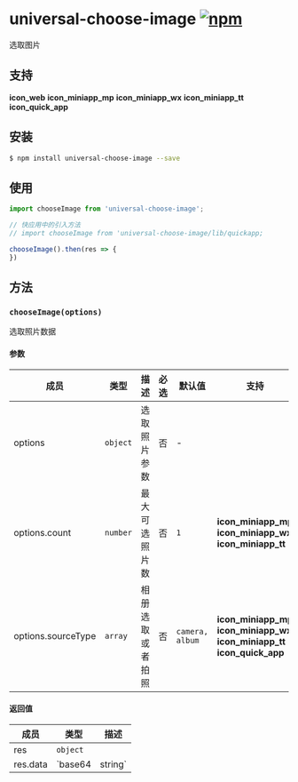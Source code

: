 # universal-choose-image [![npm](https://img.shields.io/npm/v/universal-choose-image.svg)](https://www.npmjs.com/package/universal-choose-image)

选取图片

## 支持
__icon_web__ __icon_miniapp_mp__ __icon_miniapp_wx__ __icon_miniapp_tt__  __icon_quick_app__

## 安装
```bash
$ npm install universal-choose-image --save
```

## 使用

```javascript
import chooseImage from 'universal-choose-image';

// 快应用中的引入方法
// import chooseImage from 'universal-choose-image/lib/quickapp;

chooseImage().then(res => {
})
```

## 方法

### `chooseImage(options)`
选取照片数据

#### 参数
| 成员               | 类型     | 描述             | 必选 | 默认值          | 支持 |
| ------------------ | -------- | ---------------- | ---- | --------------- | ---- |
| options            | `object` | 选取照片参数     | 否   | -               |      |
| options.count      | `number` | 最大可选照片数   | 否   | `1`             | __icon_miniapp_mp__ __icon_miniapp_wx__ __icon_miniapp_tt__ |
| options.sourceType | `array`  | 相册选取或者拍照 | 否   | `camera, album` | __icon_miniapp_mp__ __icon_miniapp_wx__ __icon_miniapp_tt__ __icon_quick_app__ |

#### 返回值
| 成员     | 类型              | 描述                                       |
| -------- | ----------------- | ------------------------------------------ |
| res      | `object`          |                                            |
| res.data | `base64 | string` | web 环境为 base64 数据，小程序中为图片路径 |
